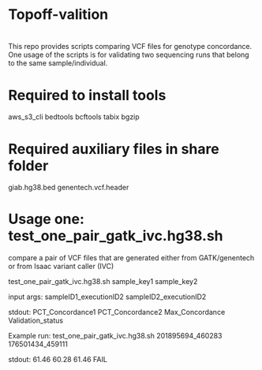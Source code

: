 # Topoff-valition
# 
This repo provides scripts comparing VCF files for genotype concordance. One usage of the scripts is for validating two sequencing runs that belong to the same sample/individual.

# Required to install tools
aws_s3_cli
bedtools
bcftools 
tabix 
bgzip

# Required auxiliary files in share folder
giab.hg38.bed 
genentech.vcf.header

# Usage one: test_one_pair_gatk_ivc.hg38.sh
compare a pair of VCF files that are generated either from GATK/genentech or from Isaac variant caller (IVC)

test_one_pair_gatk_ivc.hg38.sh  sample_key1 sample_key2

input args: sampleID1_executionID2 sampleID2_executionID2

stdout: PCT_Concordance1 PCT_Concordance2 Max_Concordance Validation_status

Example run:
test_one_pair_gatk_ivc.hg38.sh 201895694_460283 176501434_459111

stdout: 61.46 60.28 61.46 FAIL
